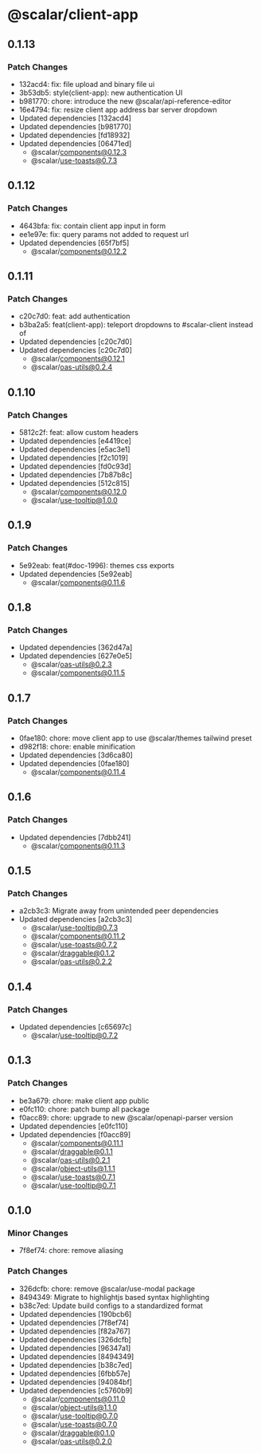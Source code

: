 # @scalar/client-app

## 0.1.13

### Patch Changes

- 132acd4: fix: file upload and binary file ui
- 3b53db5: style(client-app): new authentication UI
- b981770: chore: introduce the new @scalar/api-reference-editor
- 16e4794: fix: resize client app address bar server dropdown
- Updated dependencies [132acd4]
- Updated dependencies [b981770]
- Updated dependencies [fd18932]
- Updated dependencies [06471ed]
  - @scalar/components@0.12.3
  - @scalar/use-toasts@0.7.3

## 0.1.12

### Patch Changes

- 4643bfa: fix: contain client app input in form
- ee1e97e: fix: query params not added to request url
- Updated dependencies [65f7bf5]
  - @scalar/components@0.12.2

## 0.1.11

### Patch Changes

- c20c7d0: feat: add authentication
- b3ba2a5: feat(client-app): teleport dropdowns to #scalar-client instead of <body>
- Updated dependencies [c20c7d0]
- Updated dependencies [c20c7d0]
  - @scalar/components@0.12.1
  - @scalar/oas-utils@0.2.4

## 0.1.10

### Patch Changes

- 5812c2f: feat: allow custom headers
- Updated dependencies [e4419ce]
- Updated dependencies [e5ac3e1]
- Updated dependencies [f2c1019]
- Updated dependencies [fd0c93d]
- Updated dependencies [7b87b8c]
- Updated dependencies [512c815]
  - @scalar/components@0.12.0
  - @scalar/use-tooltip@1.0.0

## 0.1.9

### Patch Changes

- 5e92eab: feat(#doc-1996): themes css exports
- Updated dependencies [5e92eab]
  - @scalar/components@0.11.6

## 0.1.8

### Patch Changes

- Updated dependencies [362d47a]
- Updated dependencies [627e0e5]
  - @scalar/oas-utils@0.2.3
  - @scalar/components@0.11.5

## 0.1.7

### Patch Changes

- 0fae180: chore: move client app to use @scalar/themes tailwind preset
- d982f18: chore: enable minification
- Updated dependencies [3d6ca80]
- Updated dependencies [0fae180]
  - @scalar/components@0.11.4

## 0.1.6

### Patch Changes

- Updated dependencies [7dbb241]
  - @scalar/components@0.11.3

## 0.1.5

### Patch Changes

- a2cb3c3: Migrate away from unintended peer dependencies
- Updated dependencies [a2cb3c3]
  - @scalar/use-tooltip@0.7.3
  - @scalar/components@0.11.2
  - @scalar/use-toasts@0.7.2
  - @scalar/draggable@0.1.2
  - @scalar/oas-utils@0.2.2

## 0.1.4

### Patch Changes

- Updated dependencies [c65697c]
  - @scalar/use-tooltip@0.7.2

## 0.1.3

### Patch Changes

- be3a679: chore: make client app public
- e0fc110: chore: patch bump all package
- f0acc89: chore: upgrade to new @scalar/openapi-parser version
- Updated dependencies [e0fc110]
- Updated dependencies [f0acc89]
  - @scalar/components@0.11.1
  - @scalar/draggable@0.1.1
  - @scalar/oas-utils@0.2.1
  - @scalar/object-utils@1.1.1
  - @scalar/use-toasts@0.7.1
  - @scalar/use-tooltip@0.7.1

## 0.1.0

### Minor Changes

- 7f8ef74: chore: remove aliasing

### Patch Changes

- 326dcfb: chore: remove @scalar/use-modal package
- 8494349: Migrate to highlightjs based syntax highlighting
- b38c7ed: Update build configs to a standardized format
- Updated dependencies [190bcb6]
- Updated dependencies [7f8ef74]
- Updated dependencies [f82a767]
- Updated dependencies [326dcfb]
- Updated dependencies [96347a1]
- Updated dependencies [8494349]
- Updated dependencies [b38c7ed]
- Updated dependencies [6fbb57e]
- Updated dependencies [94084bf]
- Updated dependencies [c5760b9]
  - @scalar/components@0.11.0
  - @scalar/object-utils@1.1.0
  - @scalar/use-tooltip@0.7.0
  - @scalar/use-toasts@0.7.0
  - @scalar/draggable@0.1.0
  - @scalar/oas-utils@0.2.0

